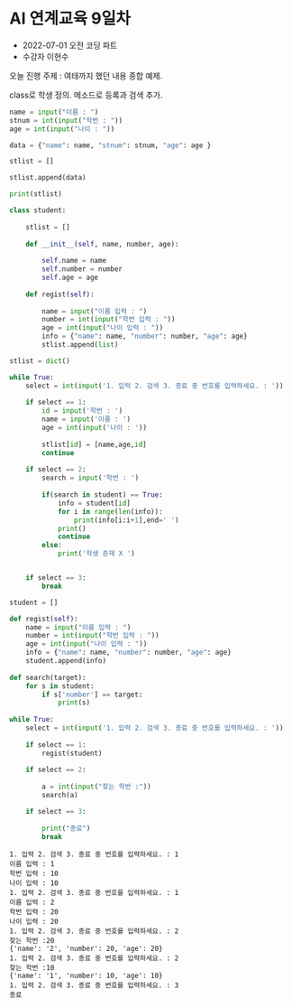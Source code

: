 # AI 연계교육 9일차

* 2022-07-01 오전 코딩 파트
* 수강자 이현수

오늘 진행 주제 : 여태까지 했던 내용 종합 예제.

class로 학생 정의. 메소드로 등록과 검색 추가.


```python
name = input("이름 : ")
stnum = int(input("학번 : "))
age = int(input("나이 : "))

data = {"name": name, "stnum": stnum, "age": age }

stlist = []

stlist.append(data)

print(stlist)
```


```python
class student:
    
    stlist = []
    
    def __init__(self, name, number, age):
        
        self.name = name
        self.number = number
        self.age = age
    
    def regist(self):
        
        name = input("이름 입력 : ")
        number = int(input("학번 입력 : "))
        age = int(input("나이 입력 : "))
        info = {"name": name, "number": number, "age": age}
        stlist.append(list)
```


```python
stlist = dict()

while True:
    select = int(input('1. 입력 2. 검색 3. 종료 중 번호를 입력하세요. : '))
    
    if select == 1:
        id = input('학번 : ')
        name = input('이름 : ')
        age = int(input('나이 : '))
            
        stlist[id] = [name,age,id]
        continue
            
    if select == 2:
        search = input('학번 : ')
        
        if(search in student) == True:
            info = student[id]
            for i in range(len(info)):
                print(info[i:i+1],end=' ')
            print()
            continue
        else:
            print('학생 존재 X ')


    if select == 3:
        break
```


```python
student = []

def regist(self):
    name = input("이름 입력 : ")
    number = int(input("학번 입력 : "))
    age = int(input("나이 입력 : "))
    info = {"name": name, "number": number, "age": age}
    student.append(info)
    
def search(target):
    for s in student:
        if s['number'] == target:
            print(s)
        
while True:
    select = int(input('1. 입력 2. 검색 3. 종료 중 번호를 입력하세요. : '))
    
    if select == 1:
        regist(student)
            
    if select == 2:
        
        a = int(input("찾는 학번 :"))
        search(a)

    if select == 3:
        
        print("종료")
        break
```

    1. 입력 2. 검색 3. 종료 중 번호를 입력하세요. : 1
    이름 입력 : 1
    학번 입력 : 10
    나이 입력 : 10
    1. 입력 2. 검색 3. 종료 중 번호를 입력하세요. : 1
    이름 입력 : 2
    학번 입력 : 20
    나이 입력 : 20
    1. 입력 2. 검색 3. 종료 중 번호를 입력하세요. : 2
    찾는 학번 :20
    {'name': '2', 'number': 20, 'age': 20}
    1. 입력 2. 검색 3. 종료 중 번호를 입력하세요. : 2
    찾는 학번 :10
    {'name': '1', 'number': 10, 'age': 10}
    1. 입력 2. 검색 3. 종료 중 번호를 입력하세요. : 3
    종료
    
